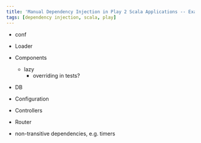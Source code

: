 ```yaml
---
title: 'Manual Dependency Injection in Play 2 Scala Applications -- Examples'
tags: [dependency injection, scala, play]
---
```


- conf
- Loader
- Components
  - lazy
    - overriding in tests?
- DB
- Configuration
- Controllers
- Router 

- non-transitive dependencies, e.g. timers

